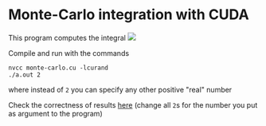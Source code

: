 # Monte-Carlo integration with CUDA
This program computes the integral <img src="https://latex.codecogs.com/gif.latex?\int_{-a}^{a} \int_{-a}^{a} e^{-(x-y)^2}dxdy" />  

Compile and run with the commands  

```
nvcc monte-carlo.cu -lcurand
./a.out 2
```
where instead of `2` you can specify any other positive "real" number

Check the correctness of results [here](<https://www.wolframalpha.com/input/?i=int+exp(-(x+-+y)%5E2)+dx+dy,+x+from+-2+to+2,+y+from+-2+to+2>) (change all `2`s for the number you put as argument to the program)

